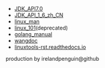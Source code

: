 - [JDK_API7.0](https://irelandpenguin.github.io/JDK_API7.0)
- [JDK_API_1_6_zh_CN](https://irelandpenguin.github.io/JDK_API_1_6_zh_CN/)
- [linux_man](https://irelandpenguin.github.io/awesome_doc/linux_man/index.html)
- [linux_101](https://irelandpenguin.github.io/awesome_doc/linux_101/4.html)(deprecated)
- [golang_manual](https://irelandpenguin.github.io/awesome_doc/golang_manual/index.htm)
- [wangdoc](https://irelandpenguin.github.io/awesome_doc/www.wangdoc.com/index.html)
- [linuxtools-rst.readthedocs.io](https://irelandpenguin.github.io/linuxtools-rst.readthedocs.io/zh_CN/latest/index.html) 

production by irelandpenguin@github